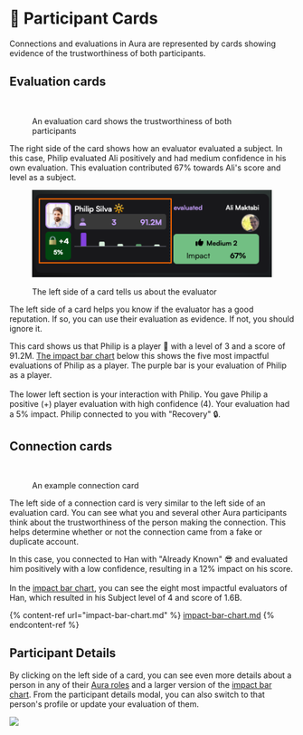 # 🪪 Participant Cards

Connections and evaluations in Aura are represented by cards showing evidence of the trustworthiness of both participants.

## Evaluation cards

<figure><img src="../.gitbook/assets/Screenshot 2025-01-25 at 9.12.58 PM.png" alt=""><figcaption><p>An evaluation card shows the trustworthiness of both participants</p></figcaption></figure>

The right side of the card shows how an evaluator evaluated a subject. In this case, Philip evaluated Ali positively and had medium confidence in his own evaluation. This evaluation contributed 67% towards Ali's score and level as a subject.

<figure><img src="../.gitbook/assets/trust-card.png" alt=""><figcaption><p>The left side of a card tells us about the evaluator</p></figcaption></figure>

The left side of a card helps you know if the evaluator has a good reputation. If so, you can use their evaluation as evidence. If not, you should ignore it.

This card shows us that Philip is a player 👤 with a level of 3 and a score of 91.2M. [The impact bar chart](impact-bar-chart.md) below this shows the five most impactful evaluations of Philip as a player. The purple bar is your evaluation of Philip as a player.\
\
The lower left section is your interaction with Philip. You gave Philip a positive (+) player evaluation with high confidence (4). Your evaluation had a 5% impact. Philip connected to you with "Recovery" 🔒.

## Connection cards

<figure><img src="../.gitbook/assets/Screenshot 2025-01-25 at 9.35.50 PM.png" alt=""><figcaption><p>An example connection card</p></figcaption></figure>

The left side of a connection card is very similar to the left side of an evaluation card. You can see what you and several other Aura participants think about the trustworthiness of the person making the connection. This helps determine whether or not the connection came from a fake or duplicate account.

In this case, you connected to Han with "Already Known" 😎 and evaluated him positively with a low confidence, resulting in a 12% impact on his score.\
\
In the [impact bar chart](impact-bar-chart.md), you can see the eight most impactful evaluators of Han, which resulted in his Subject level of 4 and score of 1.6B.

{% content-ref url="impact-bar-chart.md" %}
[impact-bar-chart.md](impact-bar-chart.md)
{% endcontent-ref %}

## Participant Details

By clicking on the left side of a card, you can see even more details about a person in any of their [Aura roles](../roles/using-roles.md) and a larger version of the [impact bar chart](impact-bar-chart.md). From the participant details modal, you can also switch to that person's profile or update your evaluation of them.



![](<../.gitbook/assets/Screenshot 2025-01-25 at 10.06.13 PM.png>)
